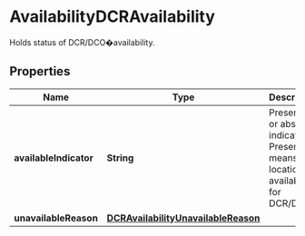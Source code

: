 

# AvailabilityDCRAvailability

Holds status of DCR/DCO�availability.

## Properties

| Name | Type | Description | Notes |
|------------ | ------------- | ------------- | -------------|
|**availableIndicator** | **String** | Presence or absence indicator. Presence means the location is available for DCR/DCO. |  [optional] |
|**unavailableReason** | [**DCRAvailabilityUnavailableReason**](DCRAvailabilityUnavailableReason.md) |  |  [optional] |



